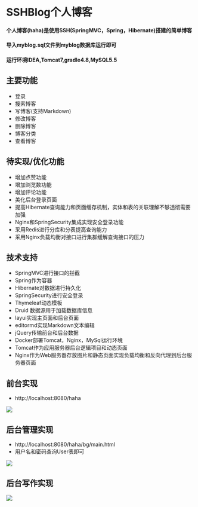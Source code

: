 # SSHBlog个人博客

#### 个人博客(haha)是使用SSH(SpringMVC，Spring，Hibernate)搭建的简单博客

#### 导入myblog.sql文件到myblog数据库运行即可

#### 运行环境IDEA,Tomcat7,gradle4.8,MySQL5.5


## 主要功能
  - 登录
  - 搜索博客
  - 写博客(支持Markdown)
  - 修改博客
  - 删除博客
  - 博客分类
  - 查看博客

## 待实现/优化功能
  - 增加点赞功能
  - 增加浏览数功能
  - 增加评论功能
  - 美化后台登录页面
  - 提高Hibernate查询能力和页面缓存机制，实体和表的关联理解不够透彻需要加强
  - Nginx和SpringSecurity集成实现安全登录功能
  - 采用Redis进行分库和分表提高查询能力
  - 采用Nginx负载均衡对接口进行集群缓解查询接口的压力

## 技术支持
  - SpringMVC进行接口的拦截
  - Spring作为容器
  - Hibernate对数据进行持久化
  - SpringSecurity进行安全登录
  - Thymeleaf动态模板
  - Druid 数据源用于加载数据库信息
  - layui实现主页面和后台页面
  - editormd实现Markdown文本编辑
  - jQuery传输前台和后台数据
  - Docker部署Tomcat，Nginx，MySql运行环境
  - Tomcat作为应用服务器后台逻辑项目和动态页面
  - Nginx作为Web服务器存放图片和静态页面实现负载均衡和反向代理到后台服务器页面

## 前台实现
 - http://localhost:8080/haha

 ![](http://junmoxiao.org.cn/前台.png)



## 后台管理实现
 - http://localhost:8080/haha/bg/main.html
 - 用户名和密码查询User表即可

 ![](http://junmoxiao.org.cn/后台.png)



## 后台写作实现

 ![](http://junmoxiao.org.cn/other.png)









